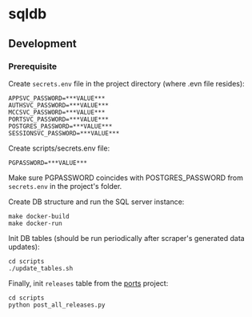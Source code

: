 # sqldb

## Development

### Prerequisite

Create `secrets.env` file in the project directory (where .evn file resides):

    APPSVC_PASSWORD=***VALUE***
    AUTHSVC_PASSWORD=***VALUE***
    MCCSVC_PASSWORD=***VALUE***
    PORTSVC_PASSWORD=***VALUE***
    POSTGRES_PASSWORD=***VALUE***
    SESSIONSVC_PASSWORD=***VALUE***

Create scripts/secrets.env file:

    PGPASSWORD=***VALUE***

Make sure PGPASSWORD coincides with POSTGRES_PASSWORD from `secrets.env` in the project's folder.

Create DB structure and run the SQL server instance:

    make docker-build
    make docker-run

Init DB tables (should be run periodically after scraper's generated data updates):

    cd scripts
    ./update_tables.sh

Finally, init `releases` table from the [ports](https://github.com/yag-im/ports) project:

    cd scripts
    python post_all_releases.py
